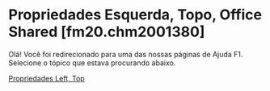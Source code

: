 
# Propriedades Esquerda, Topo, Office Shared [fm20.chm2001380]

Olá! Você foi redirecionado para uma das nossas páginas de Ajuda F1. Selecione o tópico que estava procurando abaixo.

[Propriedades Left, Top](http://msdn.microsoft.com/library/372b97d0-30b9-6def-acac-89416fe8b9fc%28Office.15%29.aspx)
